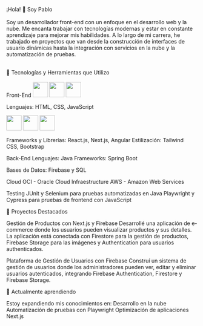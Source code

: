 ¡Hola! 👋 Soy Pablo<br /><br />
Soy un desarrollador front-end con un enfoque en el desarrollo web y la nube. Me encanta trabajar con tecnologías modernas y estar en constante aprendizaje para mejorar mis habilidades. A lo largo de mi carrera, he trabajado en proyectos que van desde la construcción de interfaces de usuario dinámicas hasta la integración con servicios en la nube y la automatización de pruebas.

<br />
🚀 Tecnologías y Herramientas que Utilizo
<br />
<br />
Front-End

<img loading="lazy" src="https://cdn.jsdelivr.net/gh/devicons/devicon@latest/icons/html5/html5-original-wordmark.svg" width="40" height="40"/>
          
<img loading="lazy" src="https://cdn.jsdelivr.net/gh/devicons/devicon@latest/icons/css3/css3-original-wordmark.svg" width="40" height="40"/>
          
<img loading="lazy" src="https://cdn.jsdelivr.net/gh/devicons/devicon@latest/icons/javascript/javascript-original.svg" width="40" height="40"/>
          
Lenguajes: HTML, CSS, JavaScript

<img loading="lazy" src="https://cdn.jsdelivr.net/gh/devicons/devicon@latest/icons/react/react-original-wordmark.svg" width="40" height="40"/>
          
<img loading="lazy" src="https://cdn.jsdelivr.net/gh/devicons/devicon@latest/icons/nextjs/nextjs-plain.svg" width="40" height="40"/>
            
<img loading="lazy" src="https://cdn.jsdelivr.net/gh/devicons/devicon@latest/icons/angular/angular-original.svg" width="40" height="40"/>
          
          
Frameworks y Librerías: React.js, Next.js, Angular
Estilización: Tailwind CSS, Bootstrap

Back-End
Lenguajes: Java
Frameworks: Spring Boot

Bases de Datos: Firebase y SQL

Cloud
OCI - Oracle Cloud Infraestructure
AWS - Amazon Web Services

Testing
JUnit y Selenium para pruebas automatizadas en Java
Playwright y Cypress para pruebas de frontend con JavaScript



💼 Proyectos Destacados

Gestión de Productos con Next.js y Firebase
Desarrollé una aplicación de e-commerce donde los usuarios pueden visualizar productos y sus detalles. La aplicación está conectada con Firestore para la gestión de productos, Firebase Storage para las imágenes y Authentication para usuarios authenticados.


Plataforma de Gestión de Usuarios con Firebase
Construí un sistema de gestión de usuarios donde los administradores pueden ver, editar y eliminar usuarios autenticados, integrando Firebase Authentication, Firestore y Firebase Storage.



🌱 Actualmente aprendiendo

Estoy expandiendo mis conocimientos en:
Desarrollo en la nube
Automatización de pruebas con Playwright
Optimización de aplicaciones Next.js
